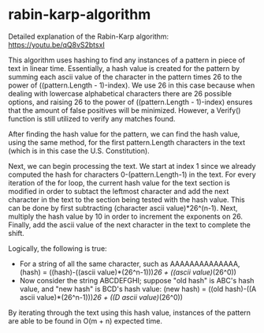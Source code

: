 # rabin-karp-algorithm
Detailed explanation of the Rabin-Karp algorithm: https://youtu.be/qQ8vS2btsxI

This algorithm uses hashing to find any instances of a pattern in piece of text in linear time. Essentially, a hash value is created for the pattern by summing  each ascii value of the character in the pattern times 26 to the power of ((pattern.Length - 1)-index). We use 26 in this case because when dealing with lowercase alphabetical characters there are 26 possible options, and raising 26 to the power of ((pattern.Length - 1)-index) ensures that the amount of false positives will be minimized. However, a Verify() function is still utilized to verify any matches found.

After finding the hash value for the pattern, we can find the hash value, using the same method, for the first pattern.Length characters in the text (which is in this case the U.S. Constitution). 

Next, we can begin processing the text. We start at index 1 since we already computed the hash for characters 0-(pattern.Length-1) in the text. For every iteration of the for loop, the current hash value for the text section is modified in order to subtact the leftmost character and add the next character in the text to the section being tested with the hash value. This can be done by first subtracting (character ascii value)*26^(n-1). Next, multiply the hash value by 10 in order to increment the exponents on 26. Finally, add the ascii value of the next character in the text to complete the shift. 

Logically, the following is true:
- For a string of all the same character, such as AAAAAAAAAAAAAA, (hash) = ((hash)-((ascii value)*(26^n-1)))*26 + ((ascii value)*(26^0))
- Now consider the string ABCDEFGHI; suppose "old hash" is ABC's hash value, and "new hash" is BCD's hash value: (new hash) = ((old hash)-((A ascii value)*(26^n-1)))*26 + ((D ascii value)*(26^0))

By iterating through the text using this hash value, instances of the pattern are able to be found in O(m + n) expected time.
